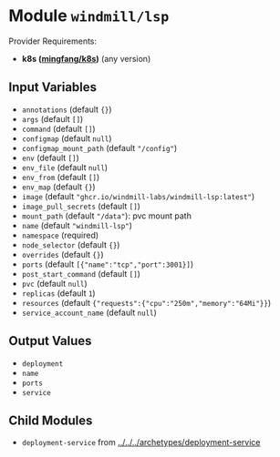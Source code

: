 
# Module `windmill/lsp`

Provider Requirements:
* **k8s ([mingfang/k8s](https://registry.terraform.io/providers/mingfang/k8s/latest))** (any version)

## Input Variables
* `annotations` (default `{}`)
* `args` (default `[]`)
* `command` (default `[]`)
* `configmap` (default `null`)
* `configmap_mount_path` (default `"/config"`)
* `env` (default `[]`)
* `env_file` (default `null`)
* `env_from` (default `[]`)
* `env_map` (default `{}`)
* `image` (default `"ghcr.io/windmill-labs/windmill-lsp:latest"`)
* `image_pull_secrets` (default `[]`)
* `mount_path` (default `"/data"`): pvc mount path
* `name` (default `"windmill-lsp"`)
* `namespace` (required)
* `node_selector` (default `{}`)
* `overrides` (default `{}`)
* `ports` (default `[{"name":"tcp","port":3001}]`)
* `post_start_command` (default `[]`)
* `pvc` (default `null`)
* `replicas` (default `1`)
* `resources` (default `{"requests":{"cpu":"250m","memory":"64Mi"}}`)
* `service_account_name` (default `null`)

## Output Values
* `deployment`
* `name`
* `ports`
* `service`

## Child Modules
* `deployment-service` from [../../../archetypes/deployment-service](../../../archetypes/deployment-service)


